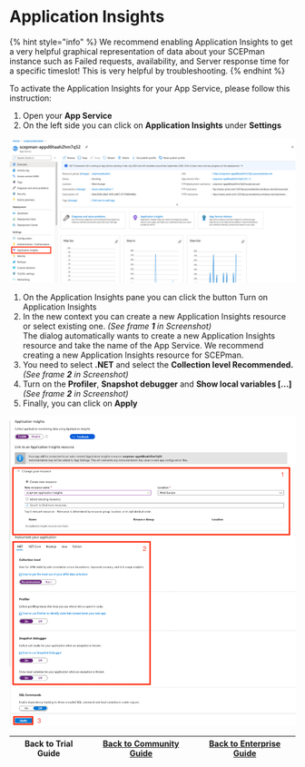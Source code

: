 # Application Insights

{% hint style="info" %}
We recommend enabling Application Insights to get a very helpful graphical representation of data about your SCEPman instance such as Failed requests, availability, and Server response time for a specific timeslot! This is very helpful by troubleshooting.
{% endhint %}

To activate the Application Insights for your App Service, please follow this instruction:

1. Open your **App Service**
2. On the left side you can click on **Application Insights** under **Settings**

![](<../../.gitbook/assets/image (5).png>)

1. On the Application Insights pane you can click the button Turn on Application Insights
2. In the new context you can create a new Application Insights resource or select existing one. _(See frame **1** in Screenshot)_\
   The dialog automatically wants to create a new Application Insights resource and take the name of the App Service. We recommend creating a new Application Insights resource for SCEPman.
3. You need to select **.NET** and select the **Collection level Recommended.** _(See frame **2** in Screenshot)_
4. Turn on the **Profiler**, **Snapshot debugger** and **Show local variables \[...]** _(See frame **2** in Screenshot)_
5. Finally, you can click on **Apply**

![](<../../.gitbook/assets/image (7).png>)

| Back to Trial Guide | [Back to Community Guide](../scepman-deployment/deployment-guides/community-guide.md#step-7-deploy-application-insights) | ​[Back to Enterprise Guide​](../scepman-deployment/deployment-guides/enterprise-guide.md#step-7-deploy-application-insights) |
| ------------------- | ------------------------------------------------------------------------------------------------------------------------ | ---------------------------------------------------------------------------------------------------------------------------- |
